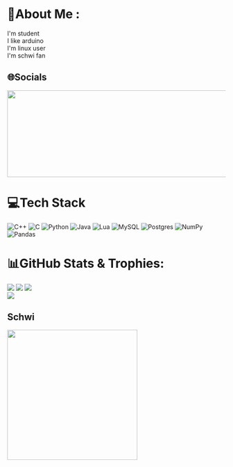 # 💫About Me :  
I'm student  
I like arduino  
I'm linux user  
I'm schwi fan  

## 🌐Socials

<a href="htttps://discord.gg/https://discord.gg/cKQUs5dyh8">
  <img src="[images/cat.jpg](https://img.shields.io/badge/Discord-%237289DA.svg?logo=discord&logoColor=white)" width="600" height="200" width="600">
</a>

# 💻Tech Stack
![C++](https://img.shields.io/badge/c++-%2300599C.svg?style=flat&logo=c%2B%2B&logoColor=white) ![C](https://img.shields.io/badge/c-%2300599C.svg?style=flat&logo=c&logoColor=white) ![Python](https://img.shields.io/badge/python-3670A0?style=flat&logo=python&logoColor=ffdd54) ![Java](https://img.shields.io/badge/java-%23ED8B00.svg?style=flat&logo=java&logoColor=white) ![Lua](https://img.shields.io/badge/lua-%232C2D72.svg?style=flat&logo=lua&logoColor=white) ![MySQL](https://img.shields.io/badge/mysql-%2300f.svg?style=flat&logo=mysql&logoColor=white) ![Postgres](https://img.shields.io/badge/postgres-%23316192.svg?style=flat&logo=postgresql&logoColor=white) ![NumPy](https://img.shields.io/badge/numpy-%23013243.svg?style=flat&logo=numpy&logoColor=white) ![Pandas](https://img.shields.io/badge/pandas-%23150458.svg?style=flat&logo=pandas&logoColor=white)
# 📊GitHub Stats & Trophies:
![](https://github-readme-stats.vercel.app/api?username=Avairon&theme=highcontrast&hide_border=true&include_all_commits=true&count_private=false&background=000000&ring=7000a6&fire=7000a6&currStreakLabel=8000c1)
![](https://github-readme-streak-stats.herokuapp.com/?user=Avairon&theme=highcontrast&hide_border=true&background=000000&ring=7000a6&fire=7000a6&currStreakLabel=8000c1)
![](https://github-readme-stats.vercel.app/api/top-langs/?username=Avairon&theme=highcontrast&hide_border=true&include_all_commits=true&count_private=false&layout=compact&background=000000&ring=7000a6&fire=7000a6&currStreakLabel=8000c1)</br>
![](https://github-trophies.vercel.app/?username=Avairon&theme=tokyonight&no-frame=false&no-bg=false&margin-w=4)
## Schwi

<img src="/schwi.gif" width="300"/>
